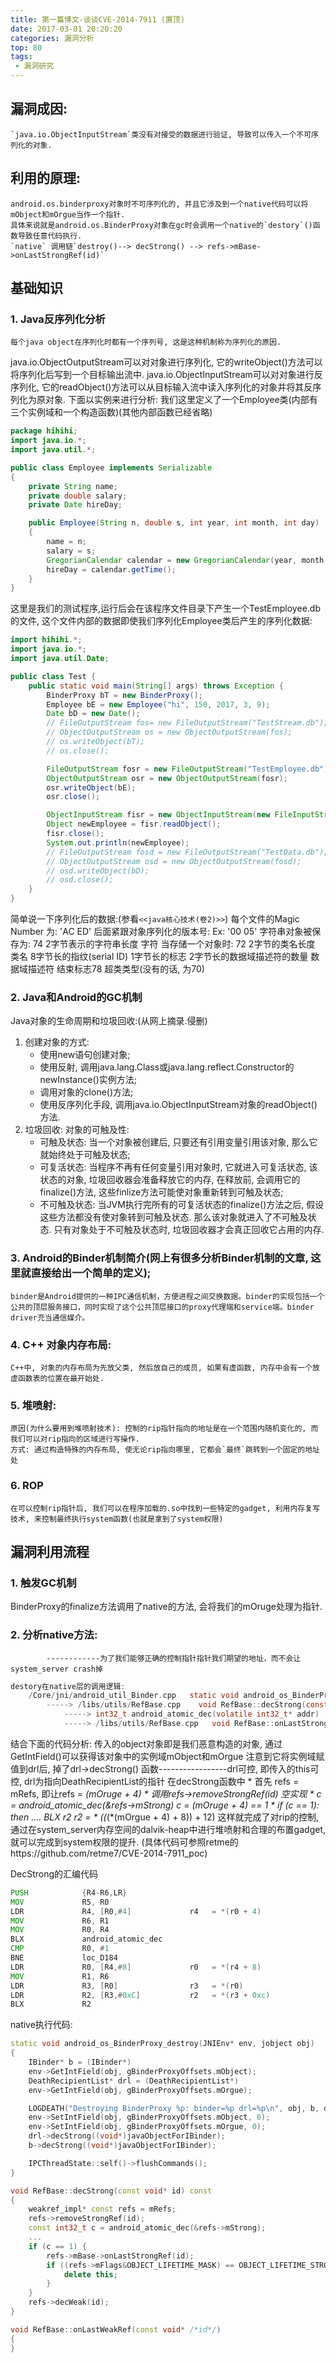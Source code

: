 ```yaml
---
title: 第一篇博文-谈谈CVE-2014-7911 (置顶)
date: 2017-03-01 20:20:20
categories: 漏洞分析
top: 80
tags:
 - 漏洞研究 
---
```

## 漏洞成因:
	`java.io.ObjectInputStream`类没有对接受的数据进行验证, 导致可以传入一个不可序列化的对象.

## 利用的原理:
	android.os.binderproxy对象时不可序列化的, 并且它涉及到一个native代码可以将mObject和mOrgue当作一个指针.
	具体来说就是android.os.BinderProxy对象在gc时会调用一个native的`destory`()函数导致任意代码执行.
	`native` 调用链`destroy()--> decStrong() --> refs->mBase->onLastStrongRef(id)`
## 基础知识

### 1. Java反序列化分析
	每个java object在序列化时都有一个序列号, 这是这种机制称为序列化的原因.
java.io.ObjectOutputStream可以对对象进行序列化, 它的writeObject()方法可以将序列化后写到一个目标输出流中.
java.io.ObjectInputStream可以对对象进行反序列化, 它的readObject()方法可以从目标输入流中读入序列化的对象并将其反序列化为原对象.
下面以实例来进行分析:
  我们这里定义了一个Employee类(内部有三个实例域和一个构造函数)(其他内部函数已经省略)
```java
package hihihi;
import java.io.*;
import java.util.*;

public class Employee implements Serializable
{
	private String name;
	private double salary;
	private Date hireDay;

   	public Employee(String n, double s, int year, int month, int day)
	{
		name = n;
		salary = s;
		GregorianCalendar calendar = new GregorianCalendar(year, month - 1, day);
		hireDay = calendar.getTime();
	}
}
```
这里是我们的测试程序,运行后会在该程序文件目录下产生一个TestEmployee.db的文件, 这个文件内部的数据即使我们序列化Employee类后产生的序列化数据:
```java
import hihihi.*;
import java.io.*;
import java.util.Date;

public class Test {
	public static void main(String[] args) throws Exception {
		BinderProxy bT = new BinderProxy();
		Employee bE = new Employee("hi", 150, 2017, 3, 9);
		Date bD = new Date();
		// FileOutputStream fos= new FileOutputStream("TestStream.db");
		// ObjectOutputStream os = new ObjectOutputStream(fos); 
		// os.writeObject(bT);
		// os.close();

		FileOutputStream fosr = new FileOutputStream("TestEmployee.db");
		ObjectOutputStream osr = new ObjectOutputStream(fosr);
		osr.writeObject(bE);
		osr.close();	

		ObjectInputStream fisr = new ObjectInputStream(new FileInputStream("TestEmployee.db"));
		Object newEmployee = fisr.readObject();
		fisr.close();
		System.out.println(newEmployee);	
		// FileOutputStream fosd = new FileOutputStream("TestData.db");
		// ObjectOutputStream osd = new ObjectOutputStream(fosd);
		// osd.writeObject(bD);
		// osd.close();
    }
}
```
简单说一下序列化后的数据:(参看`<<java核心技术(卷2)>>`)
	每个文件的Magic Number 为:  'AC ED'
	后面紧跟对象序列化的版本号: Ex: '00 05'
	字符串对象被保存为: 74  2字节表示的字符串长度 字符
	当存储一个对象时:   72  2字节的类名长度    类名   8字节长的指纹(serial ID)   1字节长的标志  2字节长的数据域描述符的数量 数据域描述符  结束标志78 超类类型(没有的话, 为70)
	
### 2. Java和Android的GC机制
Java对象的生命周期和垃圾回收:(从网上摘录.侵删)
1. 创建对象的方式:
   * 使用new语句创建对象;
   * 使用反射, 调用java.lang.Class或java.lang.reflect.Constructor的newInstance()实例方法;
   * 调用对象的clone()方法;
   * 使用反序列化手段, 调用java.io.ObjectInputStream对象的readObject()方法.
2. 垃圾回收:
   对象的可触及性:
   * 可触及状态: 当一个对象被创建后, 只要还有引用变量引用该对象, 那么它就始终处于可触及状态;
   * 可复活状态: 当程序不再有任何变量引用对象时, 它就进入可复活状态, 该状态的对象, 垃圾回收器会准备释放它的内存, 在释放前, 会调用它的finalize()方法, 这些finlize方法可能使对象重新转到可触及状态;
   * 不可触及状态: 当JVM执行完所有的可复活状态的finalize()方法之后, 假设这些方法都没有使对象转到可触及状态. 那么该对象就进入了不可触及状态. 只有对象处于不可触及状态时, 垃圾回收器才会真正回收它占用的内存.

### 3. Android的Binder机制简介(网上有很多分析Binder机制的文章, 这里就直接给出一个简单的定义);
	binder是Android提供的一种IPC通信机制，方便进程之间交换数据。binder的实现包括一个公共的顶层服务接口，同时实现了这个公共顶层接口的proxy代理端和service端。binder driver充当通信媒介。


### 4. C++ 对象内存布局:
	C++中, 对象的内存布局为先放父类, 然后放自己的成员, 如果有虚函数, 内存中会有一个放虚函数表的位置在最开始处.

### 5. 堆喷射:
	原因(为什么要用到堆喷射技术): 控制的rip指针指向的地址是在一个范围内随机变化的, 而我们可以对rip指向的区域进行写操作.
    方式: 通过构造特殊的内存布局, 使无论rip指向哪里, 它都会`最终`跳转到一个固定的地址处

### 6. ROP
    在可以控制rip指针后, 我们可以在程序加载的.so中找到一些特定的gadget, 利用内存复写技术, 来控制最终执行system函数(也就是拿到了system权限)

	
## 漏洞利用流程

### 1. 触发GC机制
BinderProxy的finalize方法调用了native的方法, 会将我们的mOruge处理为指针.

### 2. 分析native方法:
			------------为了我们能够正确的控制指针指针我们期望的地址，而不会让system_server crash掉
```c
destory在native层的调用逻辑:
	/Core/jni/android_util_Binder.cpp   static void android_os_BinderProxy_destroy(JNIEnv* env, jobject obj)
		-----> /libs/utils/RefBase.cpp    void RefBase::decStrong(const void* id) const
			-----> int32_t android_atomic_dec(volatile int32_t* addr)          /system/core/libcutils/atomic.c
			-----> /libs/utils/RefBase.cpp   void RefBase::onLastStrongRef(const void* /*id*/)
```
结合下面的代码分析:
传入的object对象即是我们恶意构造的对象, 通过GetIntField()可以获得该对象中的实例域mObject和mOrgue
  注意到它将实例域赋值到drl后, 掉了drl->decStrong() 函数-----------------drl可控, 即传入的this可控, drl为指向DeathRecipientList的指针
      在decStrong函数中
	  	* 首先 refs = mRefs,                        即让refs = *(mOruge + 4)
		* 调用refs->removeStrongRef(id)             空实现
		* c = android_atomic_dec(&refs->mStrong)    c = *(mOruge + 4) == 1
		* if (c == 1): then ....    BLX r2			r2 = * (*(*(*(mOrgue + 4) + 8)) + 12)
  这样就完成了对rip的控制, 通过在system_server内存空间的dalvik-heap中进行堆喷射和合理的布置gadget, 就可以完成到system权限的提升.
 (具体代码可参照retme的https://github.com/retme7/CVE-2014-7911_poc)
			 
DecStrong的汇编代码
```asm
PUSH            {R4-R6,LR}
MOV             R5, R0
LDR             R4, [R0,#4]				r4   = *(r0 + 4)
MOV             R6, R1
MOV             R0, R4
BLX             android_atomic_dec
CMP             R0, #1
BNE             loc_D184
LDR             R0, [R4,#8]				r0   = *(r4 + 8)
MOV             R1, R6
LDR             R3, [R0]				r3   = *(r0)
LDR             R2, [R3,#0xC]			r2   = *(r3 + 0xc)
BLX             R2
```
native执行代码:
```cpp
static void android_os_BinderProxy_destroy(JNIEnv* env, jobject obj)
{
	IBinder* b = (IBinder*)
	env->GetIntField(obj, gBinderProxyOffsets.mObject);
	DeathRecipientList* drl = (DeathRecipientList*)
	env->GetIntField(obj, gBinderProxyOffsets.mOrgue);

	LOGDEATH("Destroying BinderProxy %p: binder=%p drl=%p\n", obj, b, drl);
	env->SetIntField(obj, gBinderProxyOffsets.mObject, 0);
	env->SetIntField(obj, gBinderProxyOffsets.mOrgue, 0);
	drl->decStrong((void*)javaObjectForIBinder);
	b->decStrong((void*)javaObjectForIBinder);

	IPCThreadState::self()->flushCommands();
}

void RefBase::decStrong(const void* id) const
{
	weakref_impl* const refs = mRefs;
	refs->removeStrongRef(id);
	const int32_t c = android_atomic_dec(&refs->mStrong);
	...
	if (c == 1) {
		refs->mBase->onLastStrongRef(id);
		if ((refs->mFlags&OBJECT_LIFETIME_MASK) == OBJECT_LIFETIME_STRONG) {
			delete this;
		}
	}
	refs->decWeak(id);
}

void RefBase::onLastWeakRef(const void* /*id*/)
{
}
```

